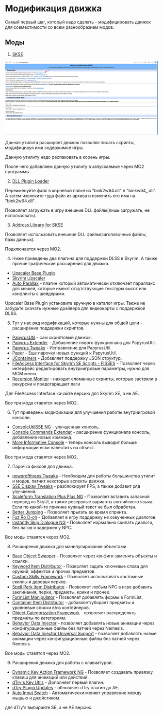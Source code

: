 # Модификация движка

Самый первый шаг, который надо сделать - модифицировать движок для совместимости со всем разнообразием модов.

## Моды

1. [SKSE](https://skse.silverlock.org/)

<div align="center">
 <img src="../assets/skse.png"/>
</div>

Данная утилита расширяет движок позволяя писать скрипты, модифицируя ими содержимое игры.

Данную утилиту надо распаковать в корень игры.

После чего добавляем данную утилиту в запускаемые через MO2 программы.

2. [DLL Plugin Loader](https://www.nexusmods.com/skyrimspecialedition/mods/10546)

Переименуйте файл в корневой папке из "bink2w64.dll" в "binkw64_.dll".
А затем извлеките туда файл из архива и изменить его имя на "bink2w64.dll".

Позволяет загружать в игру внешние DLL файлы(лишь загружать, не использовать).

3. [Address Library for SKSE](https://www.nexusmods.com/skyrimspecialedition/mods/32444)

Позволяет использовать внешние DLL файлы(заголовочные файлы, базы данных).

Подключается через MO2.

4. Ниже приведены два плагина для поддержки DLSS в Skyrim. А также прочие графические расширения для движка.

- [Upscaler Base Plugin](https://www.nexusmods.com/site/mods/502)
- [Skyrim Upscaler](https://www.nexusmods.com/skyrimspecialedition/mods/80343)
- [Auto Parallax](https://www.nexusmods.com/skyrimspecialedition/mods/79473) - плагин который автоматически отключает параллакс для мешей, которые имеют отсутствующие текстуры высот или конфликты с шейдерами.

Upscaler Base Plugin установите вручную в каталог игры. Также не забудьте скачать нужные драйвера для видеокарты с поддержкой DLSS.

5. Тут у нас ряд модификаций, которые нужны для общей цели - расширение поддержки скриптов.

- [PapyrusUtil](https://www.nexusmods.com/skyrimspecialedition/mods/13048) - сам скриптовый движок.
- [Papyrus Extender](https://www.nexusmods.com/skyrimspecialedition/mods/22854) - Добавление нового функционала для PapyrusUtil.
- [Papyrus Tweaks](https://www.nexusmods.com/skyrimspecialedition/mods/77779) - Исправление для PapyrusUtil.
- [Paper](https://www.nexusmods.com/skyrimspecialedition/mods/73849) - Еще парочку новых функций к PapyrusUtil.
- [JContainers](https://www.nexusmods.com/skyrimspecialedition/mods/16495) - Добавляет поддержку JSON структур.
- [FileAccess Interface for Skyrim SE Scripts - FISSES](https://www.nexusmods.com/skyrimspecialedition/mods/13956) - Позволяет через интерфейс редактировать внутриигровые параметры, нужно для MCM меню.
- [Recursion Monitor](https://www.nexusmods.com/skyrimspecialedition/mods/76867) - находит сломанные скрипты, которые застряли в рекурсии и предотвращает лаги

Для FileAccess Interface качайте версию для Skyrim SE, а не AE.

Все три мода ставятся через MO2.

6. Тут приведены модификации для улучшения работы внутриигровой консоли.

- [ConsoleUtilSSE NG](https://www.nexusmods.com/skyrimspecialedition/mods/76649) - улучшенная консоль.
- [Console Commands Extender](https://www.nexusmods.com/skyrimspecialedition/mods/28210) - расширение функционала консоль, добавление новых комманд.
- [More Informative Console](https://www.nexusmods.com/skyrimspecialedition/mods/19250) - теперь консоль выводит больше информации если навестить на объект.

Все три мода ставятся через MO2.

7. Парочка фиксов для движка.

- [powerofthrees Tweaks](https://www.nexusmods.com/skyrimspecialedition/mods/51073) - Необходим для работы большинства утилит и модов, патчит некоторые аспекты движка.
- [SSE Display Tweaks](https://www.nexusmods.com/skyrimspecialedition/mods/34705) - разблокирует FPS, а также добавит ряд улучшений.
- [Scaleform Translation Plus Plus NG](https://www.nexusmods.com/skyrimspecialedition/mods/77359) - Позволяет вставить запасной перевод из SkyUI, а также резервные варианты английского языка. Если по какой-то причине нужный текст не был обработан.
- [Better Jumping](https://www.nexusmods.com/skyrimspecialedition/mods/18967) - Позволяет прыгать во время спринта.
- [Fuz Ro D-oh](https://www.nexusmods.com/skyrimspecialedition/mods/15109) - Добавляет в игру поддержку не озвученных диалогов.
- [Instantly Skip Dialogue NG](https://www.nexusmods.com/skyrimspecialedition/mods/89163) - Позволяет нормально скипать диалоги, без лагов и задержек у NPC.

Все моды ставятся через MO2.

8. Расширения движка для манипулирования объектами.

- [Base Object Swapper](https://www.nexusmods.com/skyrimspecialedition/mods/60805) - Позволяет через конфиги заменять объекты и ссылки.
- [Keyword Item Distributor](https://www.nexusmods.com/skyrimspecialedition/mods/55728) - Позволяет задать ключевые слова для оружий, эффектов и прочих предметов.
- [Custom Skills Framework](https://www.nexusmods.com/skyrimspecialedition/mods/41780) - Позволяет использовать кастомные скиллы и деревья перков.
- [Spell Perk Item Distributor](https://www.nexusmods.com/skyrimspecialedition/mods/36869) - Позволяет любым NPC в игре добавить заклинания, перки, предметы, крики и прочее.
- [FormList Manipulator](https://www.nexusmods.com/skyrimspecialedition/mods/74037) - Позволяет добавлять формы в FormList.
- [Container Item Distributor](https://www.nexusmods.com/skyrimspecialedition/mods/99486) - добавляет/убирает предметы и уровневые списки в/из контейнеров.
- [Object Categorization Framework](https://www.nexusmods.com/skyrimspecialedition/mods/81469) - позволяет распределять предметы по категориям.
- [Behavior Data Injector](https://www.nexusmods.com/skyrimspecialedition/mods/78146) - позволяет добавлять новые анимации через конфигурационные файлы без патчей через Nemesis.
- [Behavior Data Injector Universal Support](https://www.nexusmods.com/skyrimspecialedition/mods/78159) - позволяет добавлять новые анимации через конфигурационные файлы без патчей через Nemesis.

Все моды ставятся через MO2.

9. Расширения движка для работы с клавиатурой.

- [Dynamic Key Action Framework NG](https://www.nexusmods.com/skyrimspecialedition/mods/87706) - Позволяет создавать привязку клавиш для анимаций или действий.
- [dTry's Key Utils](https://www.nexusmods.com/skyrimspecialedition/mods/69944) - Дополняет первый плагин.
- [dTry Plugin Updates](https://www.nexusmods.com/skyrimspecialedition/mods/85740) - обновляет dTry плагин до AE.
- [Auto Input Switch](https://www.nexusmods.com/skyrimspecialedition/mods/54309) - Автоматически меняет управление между мышью и джойстиком.

для dTry's выбирайте SE, а не AE версию.